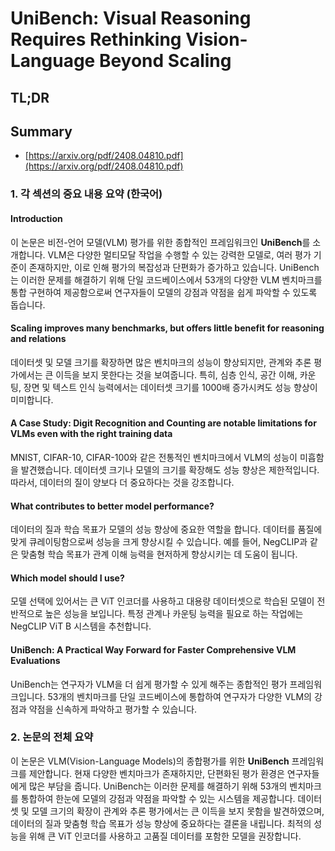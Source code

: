 # UniBench: Visual Reasoning Requires Rethinking Vision-Language Beyond Scaling
## TL;DR
## Summary
- [https://arxiv.org/pdf/2408.04810.pdf](https://arxiv.org/pdf/2408.04810.pdf)

### 1. 각 섹션의 중요 내용 요약 (한국어)

#### Introduction
이 논문은 비전-언어 모델(VLM) 평가를 위한 종합적인 프레임워크인 **UniBench**를 소개합니다. VLM은 다양한 멀티모달 작업을 수행할 수 있는 강력한 모델로, 여러 평가 기준이 존재하지만, 이로 인해 평가의 복잡성과 단편화가 증가하고 있습니다. UniBench는 이러한 문제를 해결하기 위해 단일 코드베이스에서 53개의 다양한 VLM 벤치마크를 통합 구현하여 제공함으로써 연구자들이 모델의 강점과 약점을 쉽게 파악할 수 있도록 돕습니다.

#### Scaling improves many benchmarks, but offers little benefit for reasoning and relations
데이터셋 및 모델 크기를 확장하면 많은 벤치마크의 성능이 향상되지만, 관계와 추론 평가에서는 큰 이득을 보지 못한다는 것을 보여줍니다. 특히, 심층 인식, 공간 이해, 카운팅, 장면 및 텍스트 인식 능력에서는 데이터셋 크기를 1000배 증가시켜도 성능 향상이 미미합니다.

#### A Case Study: Digit Recognition and Counting are notable limitations for VLMs even with the right training data
MNIST, CIFAR-10, CIFAR-100와 같은 전통적인 벤치마크에서 VLM의 성능이 미흡함을 발견했습니다. 데이터셋 크기나 모델의 크기를 확장해도 성능 향상은 제한적입니다. 따라서, 데이터의 질이 양보다 더 중요하다는 것을 강조합니다.

#### What contributes to better model performance?
데이터의 질과 학습 목표가 모델의 성능 향상에 중요한 역할을 합니다. 데이터를 품질에 맞게 큐레이팅함으로써 성능을 크게 향상시킬 수 있습니다. 예를 들어, NegCLIP과 같은 맞춤형 학습 목표가 관계 이해 능력을 현저하게 향상시키는 데 도움이 됩니다.

#### Which model should I use?
모델 선택에 있어서는 큰 ViT 인코더를 사용하고 대용량 데이터셋으로 학습된 모델이 전반적으로 높은 성능을 보입니다. 특정 관계나 카운팅 능력을 필요로 하는 작업에는 NegCLIP ViT B 시스템을 추천합니다.

#### UniBench: A Practical Way Forward for Faster Comprehensive VLM Evaluations
UniBench는 연구자가 VLM을 더 쉽게 평가할 수 있게 해주는 종합적인 평가 프레임워크입니다. 53개의 벤치마크를 단일 코드베이스에 통합하여 연구자가 다양한 VLM의 강점과 약점을 신속하게 파악하고 평가할 수 있습니다.

### 2. 논문의 전체 요약
이 논문은 VLM(Vision-Language Models)의 종합평가를 위한 **UniBench** 프레임워크를 제안합니다. 현재 다양한 벤치마크가 존재하지만, 단편화된 평가 환경은 연구자들에게 많은 부담을 줍니다. UniBench는 이러한 문제를 해결하기 위해 53개의 벤치마크를 통합하여 한눈에 모델의 강점과 약점을 파악할 수 있는 시스템을 제공합니다. 데이터셋 및 모델 크기의 확장이 관계와 추론 평가에서는 큰 이득을 보지 못함을 발견하였으며, 데이터의 질과 맞춤형 학습 목표가 성능 향상에 중요하다는 결론을 내립니다. 최적의 성능을 위해 큰 ViT 인코더를 사용하고 고품질 데이터를 포함한 모델을 권장합니다.